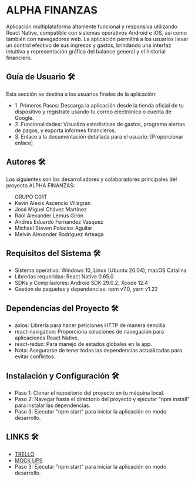 <h1>ALPHA FINANZAS</h1>

<p>
Aplicación multiplataforma altamente funcional y responsiva utilizando React Native, compatible con sistemas operativos Android e iOS, así como también con navegadores web. La aplicación permitirá a los usuarios llevar un control efectivo de sus ingresos y gastos, brindando una interfaz intuitiva y representación gráfica del balance general y el historial financiero.
</p>

<h2>Guía de Usuario 🛠️</h2>

<p>
Esta sección se destina a los usuarios finales de la aplicación:
</p>

<ul>
  <li>1. Primeros Pasos: Descarga la aplicación desde la tienda oficial de tu dispositivo y regístrate usando tu correo electrónico o cuenta de Google.</li>
  <li>2. Funcionalidades: Visualiza estadísticas de gastos, programa alertas de pagos, y exporta informes financieros.</li>
  <li>3. Enlace a la documentación detallada para el usuario: [Proporcionar enlace]</li>
</ul>

<h2>Autores 🛠️</h2>

<p>
Los siguientes son los desarrolladores y colaboradores principales del proyecto ALPHA FINANZAS:
</p>

<ul>
  GRUPO G01T
  <li>Kevin Alexis Ascencio Villagran</li>
  <li>José Miguel Chávez Martínez</li>
  <li>Raúl Alexander Lemus Girón</li>
  <li>Andres Eduardo Fernandez Vasquez</li>
  <li>Michael Steven Palacios Aguilar</li>
  <li>Melvin Alexander Rodríguez Arteaga</li>
</ul>

<h2>Requisitos del Sistema 🛠️</h2>

<ul>
  <li>Sistema operativo: Windows 10, Linux (Ubuntu 20.04), macOS Catalina</li>
  <li>Librerías requeridas: React Native 0.65.0</li>
  <li>SDKs y Compiladores: Android SDK 29.0.2, Xcode 12.4</li>
  <li>Gestión de paquetes y dependencias: npm v7.0, yarn v1.22</li>
</ul>

<h2>Dependencias del Proyecto 🛠️</h2>

<ul>
  <li>axios: Librería para hacer peticiones HTTP de manera sencilla.</li>
  <li>react-navigation: Proporciona soluciones de navegación para aplicaciones React Native.</li>
  <li>react-redux: Para manejo de estados globales en la app.</li>
  <li>Nota: Asegurarse de tener todas las dependencias actualizadas para evitar conflictos.</li>
</ul>

<h2>Instalación y Configuración 🛠️</h2>

<ul>
  <li>Paso 1: Clonar el repositorio del proyecto en tu máquina local.</li>
  <li>Paso 2: Navegar hasta el directorio del proyecto y ejecutar "npm install" para instalar las dependencias.</li>
  <li>Paso 3: Ejecutar "npm start" para iniciar la aplicación en modo desarrollo.</li>
</ul>

<h2>LINKS 🛠️</h2>

<ul>
  <li><A HREF="https://trello.com/b/xqWSfuDM/proyecto-dsp">TRELLO</A></li>
  <li><A HREF="[https://trello.com/b/xqWSfuDM/proyecto-dsp](https://www.figma.com/file/dKBVztVohULHiw9MikBURt/Control-Financiero?type=design&node-id=0-1&mode=design&t=anrxvx6Ocw1fnRj0-0)https://www.figma.com/file/dKBVztVohULHiw9MikBURt/Control-Financiero?type=design&node-id=0-1&mode=design&t=anrxvx6Ocw1fnRj0-0">MOCK UPS</A></li>
  <li>Paso 3: Ejecutar "npm start" para iniciar la aplicación en modo desarrollo.</li>
</ul>


